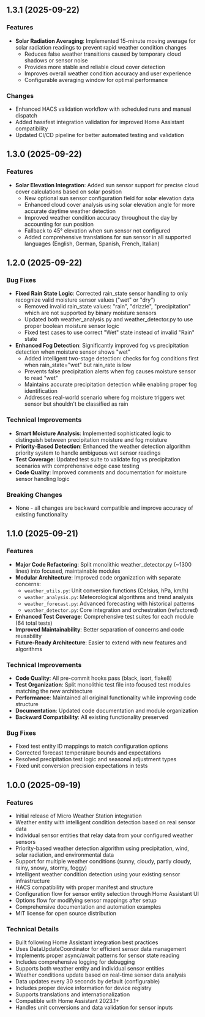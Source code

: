 ## 1.3.1 (2025-09-22)

### Features

- **Solar Radiation Averaging**: Implemented 15-minute moving average for solar radiation readings to prevent rapid weather condition changes
  - Reduces false weather transitions caused by temporary cloud shadows or sensor noise
  - Provides more stable and reliable cloud cover detection
  - Improves overall weather condition accuracy and user experience
  - Configurable averaging window for optimal performance

### Changes

- Enhanced HACS validation workflow with scheduled runs and manual dispatch
- Added hassfest integration validation for improved Home Assistant compatibility
- Updated CI/CD pipeline for better automated testing and validation

## 1.3.0 (2025-09-22)

### Features

- **Solar Elevation Integration**: Added sun sensor support for precise cloud cover calculations based on solar position
  - New optional sun sensor configuration field for solar elevation data
  - Enhanced cloud cover analysis using solar elevation angle for more accurate daytime weather detection
  - Improved weather condition accuracy throughout the day by accounting for sun position
  - Fallback to 45° elevation when sun sensor not configured
  - Added comprehensive translations for sun sensor in all supported languages (English, German, Spanish, French, Italian)

## 1.2.0 (2025-09-22)

### Bug Fixes

- **Fixed Rain State Logic**: Corrected rain_state sensor handling to only recognize valid moisture sensor values ("wet" or "dry")
  - Removed invalid rain_state values: "rain", "drizzle", "precipitation" which are not supported by binary moisture sensors
  - Updated both weather_analysis.py and weather_detector.py to use proper boolean moisture sensor logic
  - Fixed test cases to use correct "Wet" state instead of invalid "Rain" state
- **Enhanced Fog Detection**: Significantly improved fog vs precipitation detection when moisture sensor shows "wet"
  - Added intelligent two-stage detection: checks for fog conditions first when rain_state="wet" but rain_rate is low
  - Prevents false precipitation alerts when fog causes moisture sensor to read "wet"
  - Maintains accurate precipitation detection while enabling proper fog identification
  - Addresses real-world scenario where fog moisture triggers wet sensor but shouldn't be classified as rain

### Technical Improvements

- **Smart Moisture Analysis**: Implemented sophisticated logic to distinguish between precipitation moisture and fog moisture
- **Priority-Based Detection**: Enhanced the weather detection algorithm priority system to handle ambiguous wet sensor readings
- **Test Coverage**: Updated test suite to validate fog vs precipitation scenarios with comprehensive edge case testing
- **Code Quality**: Improved comments and documentation for moisture sensor handling logic

### Breaking Changes

- None - all changes are backward compatible and improve accuracy of existing functionality

## 1.1.0 (2025-09-21)

### Features

- **Major Code Refactoring**: Split monolithic weather_detector.py (~1300 lines) into focused, maintainable modules
- **Modular Architecture**: Improved code organization with separate concerns:
  - `weather_utils.py`: Unit conversion functions (Celsius, hPa, km/h)
  - `weather_analysis.py`: Meteorological algorithms and trend analysis
  - `weather_forecast.py`: Advanced forecasting with historical patterns
  - `weather_detector.py`: Core integration and orchestration (refactored)
- **Enhanced Test Coverage**: Comprehensive test suites for each module (64 total tests)
- **Improved Maintainability**: Better separation of concerns and code reusability
- **Future-Ready Architecture**: Easier to extend with new features and algorithms

### Technical Improvements

- **Code Quality**: All pre-commit hooks pass (black, isort, flake8)
- **Test Organization**: Split monolithic test file into focused test modules matching the new architecture
- **Performance**: Maintained all original functionality while improving code structure
- **Documentation**: Updated code documentation and module organization
- **Backward Compatibility**: All existing functionality preserved

### Bug Fixes

- Fixed test entity ID mappings to match configuration options
- Corrected forecast temperature bounds and expectations
- Resolved precipitation test logic and seasonal adjustment types
- Fixed unit conversion precision expectations in tests

## 1.0.0 (2025-09-19)

### Features

- Initial release of Micro Weather Station integration
- Weather entity with intelligent condition detection based on real sensor data
- Individual sensor entities that relay data from your configured weather sensors
- Priority-based weather detection algorithm using precipitation, wind, solar radiation, and environmental data
- Support for multiple weather conditions (sunny, cloudy, partly cloudy, rainy, snowy, stormy, foggy)
- Intelligent weather condition detection using your existing sensor infrastructure
- HACS compatibility with proper manifest and structure
- Configuration flow for sensor entity selection through Home Assistant UI
- Options flow for modifying sensor mappings after setup
- Comprehensive documentation and automation examples
- MIT license for open source distribution

### Technical Details

- Built following Home Assistant integration best practices
- Uses DataUpdateCoordinator for efficient sensor data management
- Implements proper async/await patterns for sensor state reading
- Includes comprehensive logging for debugging
- Supports both weather entity and individual sensor entities
- Weather conditions update based on real-time sensor data analysis
- Data updates every 30 seconds by default (configurable)
- Includes proper device information for device registry
- Supports translations and internationalization
- Compatible with Home Assistant 2023.1+
- Handles unit conversions and data validation for sensor inputs
